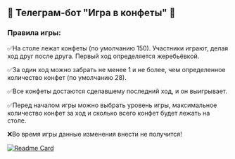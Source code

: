 
## 🍬 Телеграм-бот "Игра в конфеты" 🍬

### Правила игры:

✅На столе лежат конфеты (по умолчанию 150). Участники играют, делая ход друг после друга. Первый ход определяется жеребьёвкой.

✅За один ход можно забрать не менее 1 и не более, чем определенное количество конфет (по умолчанию 28).

✅Все конфеты достаются сделавшему последний ход, и он выигрывает.

✅Перед началом игры можно выбрать уровень игры, максимальное количество конфет за ход и сколько всего конфет будет лежать на столе.

❌Во время игры данные изменения внести не получится!

[![Readme Card](https://github-readme-stats.vercel.app/api/pin/?username=ElenaAgapitova&repo=CandiesGame)](https://github.com/anuraghazra/github-readme-stats)
